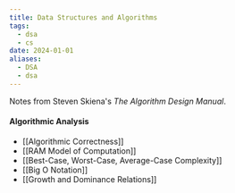 ```yaml
---
title: Data Structures and Algorithms
tags:
  - dsa
  - cs
date: 2024-01-01
aliases:
  - DSA
  - dsa
---
```

Notes from Steven Skiena's *The Algorithm Design Manual*.
#### Algorithmic Analysis
- [[Algorithmic Correctness]]
- [[RAM Model of Computation]]
- [[Best-Case, Worst-Case, Average-Case Complexity]]
- [[Big O Notation]]
- [[Growth and Dominance Relations]]